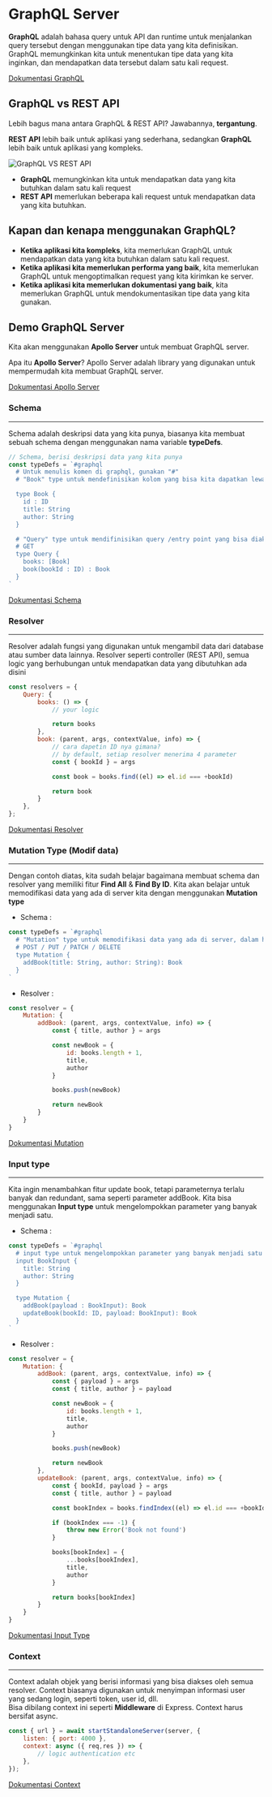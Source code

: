 # GraphQL Server

**GraphQL** adalah bahasa query untuk API dan runtime untuk menjalankan query tersebut dengan menggunakan tipe data yang kita definisikan. GraphQL memungkinkan kita untuk menentukan tipe data yang kita inginkan, dan mendapatkan data tersebut dalam satu kali request.

[Dokumentasi GraphQL](https://graphql.org/learn/)

## GraphQL vs REST API
Lebih bagus mana antara GraphQL & REST API? Jawabannya, **tergantung**.

**REST API** lebih baik untuk aplikasi yang sederhana, sedangkan **GraphQL** lebih baik untuk aplikasi yang kompleks. 

![GraphQL VS REST API](image.png)

- **GraphQL** memungkinkan kita untuk mendapatkan data yang kita butuhkan dalam satu kali request
- **REST API** memerlukan beberapa kali request untuk mendapatkan data yang kita butuhkan.

## Kapan dan kenapa menggunakan GraphQL?
- **Ketika aplikasi kita kompleks**, kita memerlukan GraphQL untuk mendapatkan data yang kita butuhkan dalam satu kali request.
- **Ketika aplikasi kita memerlukan performa yang baik**, kita memerlukan GraphQL untuk mengoptimalkan request yang kita kirimkan ke server.
- **Ketika aplikasi kita memerlukan dokumentasi yang baik**, kita memerlukan GraphQL untuk mendokumentasikan tipe data yang kita gunakan.

## Demo GraphQL Server
Kita akan menggunakan **Apollo Server** untuk membuat GraphQL server.

Apa itu **Apollo Server**? Apollo Server adalah library yang digunakan untuk mempermudah kita membuat GraphQL server.

[Dokumentasi Apollo Server](https://www.apollographql.com/docs/apollo-server/getting-started)

### Schema
---
Schema adalah deskripsi data yang kita punya, biasanya kita membuat sebuah schema dengan menggunakan nama variable **typeDefs**.
<br>
```js
// Schema, berisi deskripsi data yang kita punya
const typeDefs = `#graphql
  # Untuk menulis komen di graphql, gunakan "#"
  # "Book" type untuk mendefinisikan kolom yang bisa kita dapatkan lewat query untuk semua buku dari data kita.

  type Book {
    id : ID 
    title: String
    author: String
  }

  # "Query" type untuk mendifinisikan query /entry point yang bisa diakses oleh client, dalam hal ini query "books" yang akan mengembalikan array dari "Book" type.
  # GET
  type Query {
    books: [Book]
    book(bookId : ID) : Book
  }
`
```
[Dokumentasi Schema](https://www.apollographql.com/docs/apollo-server/schema/schema)

### Resolver
---
Resolver adalah fungsi yang digunakan untuk mengambil data dari database atau sumber data lainnya. Resolver seperti controller (REST API), semua logic yang berhubungan untuk mendapatkan data yang dibutuhkan ada disini

```js
const resolvers = {
    Query: {
        books: () => {
            // your logic

            return books
        },
        book: (parent, args, contextValue, info) => {
            // cara dapetin ID nya gimana?
            // by default, setiap resolver menerima 4 parameter
            const { bookId } = args

            const book = books.find((el) => el.id === +bookId)

            return book
        }
    },
};
```
[Dokumentasi Resolver](https://www.apollographql.com/docs/apollo-server/data/resolvers)


### Mutation Type (Modif data)
---
Dengan contoh diatas, kita sudah belajar bagaimana membuat schema dan resolver yang memiliki fitur **Find All** & **Find By ID**. Kita akan belajar untuk memodifikasi data yang ada di server kita dengan menggunakan **Mutation type**

- Schema :
```js
const typeDefs = `#graphql
  # "Mutation" type untuk memodifikasi data yang ada di server, dalam hal ini menambahkan data baru ke dalam server.
  # POST / PUT / PATCH / DELETE
  type Mutation {
    addBook(title: String, author: String): Book
  }
`
```

- Resolver :
```js
const resolver = {
    Mutation: {
        addBook: (parent, args, contextValue, info) => {
            const { title, author } = args

            const newBook = {
                id: books.length + 1,
                title,
                author
            }

            books.push(newBook)

            return newBook
        }
    }
}
```

[Dokumentasi Mutation](https://www.apollographql.com/docs/apollo-server/schema/schema#the-mutation-type)


### Input type
---
Kita ingin menambahkan fitur update book, tetapi parameternya terlalu banyak dan redundant, sama seperti parameter addBook. Kita bisa menggunakan **Input type** untuk mengelompokkan parameter yang banyak menjadi satu.

- Schema :
```js
const typeDefs = `#graphql
  # input type untuk mengelompokkan parameter yang banyak menjadi satu
  input BookInput {
    title: String
    author: String
  }

  type Mutation {
    addBook(payload : BookInput): Book
    updateBook(bookId: ID, payload: BookInput): Book
  }
`
```

- Resolver :
```js
const resolver = {
    Mutation: {
        addBook: (parent, args, contextValue, info) => {
            const { payload } = args
            const { title, author } = payload

            const newBook = {
                id: books.length + 1,
                title,
                author
            }

            books.push(newBook)

            return newBook
        },
        updateBook: (parent, args, contextValue, info) => {
            const { bookId, payload } = args
            const { title, author } = payload

            const bookIndex = books.findIndex((el) => el.id === +bookId)

            if (bookIndex === -1) {
                throw new Error('Book not found')
            }

            books[bookIndex] = {
                ...books[bookIndex],
                title,
                author
            }

            return books[bookIndex]
        }
    }
}
```
[Dokumentasi Input Type](https://www.apollographql.com/docs/apollo-server/schema/schema#input-types)

### Context
---
Context adalah objek yang berisi informasi yang bisa diakses oleh semua resolver. Context biasanya digunakan untuk menyimpan informasi user yang sedang login, seperti token, user id, dll.
<br>
Bisa dibilang context ini seperti **Middleware** di Express. Context harus bersifat async.

```js
const { url } = await startStandaloneServer(server, {
    listen: { port: 4000 },
    context: async ({ req,res }) => {
        // logic authentication etc
    },
});
```

[Dokumentasi Context](https://www.apollographql.com/docs/apollo-server/data/context)